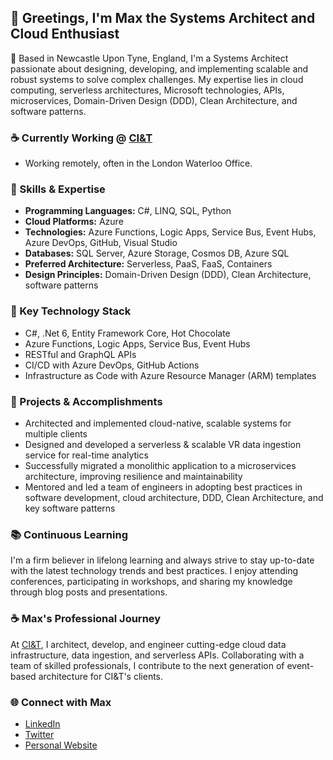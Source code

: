 ## 👋 Greetings, I'm Max the Systems Architect and Cloud Enthusiast

📍 Based in Newcastle Upon Tyne, England, I'm a Systems Architect passionate about designing, developing, and implementing scalable and robust systems to solve complex challenges. My expertise lies in cloud computing, serverless architectures, Microsoft technologies, APIs, microservices, Domain-Driven Design (DDD), Clean Architecture, and software patterns.

### ☕ Currently Working @ [CI&T](https://www.ciandt.com/) 
* Working remotely, often in the London Waterloo Office.

### 🔧 Skills & Expertise

* **Programming Languages:** C#, LINQ, SQL, Python
* **Cloud Platforms:** Azure
* **Technologies:** Azure Functions, Logic Apps, Service Bus, Event Hubs, Azure DevOps, GitHub, Visual Studio
* **Databases:** SQL Server, Azure Storage, Cosmos DB, Azure SQL
* **Preferred Architecture:** Serverless, PaaS, FaaS, Containers
* **Design Principles:** Domain-Driven Design (DDD), Clean Architecture, software patterns

### 🌟 Key Technology Stack

* C#, .Net 6, Entity Framework Core, Hot Chocolate
* Azure Functions, Logic Apps, Service Bus, Event Hubs
* RESTful and GraphQL APIs
* CI/CD with Azure DevOps, GitHub Actions
* Infrastructure as Code with Azure Resource Manager (ARM) templates

### 🚀 Projects & Accomplishments

* Architected and implemented cloud-native, scalable systems for multiple clients
* Designed and developed a serverless & scalable VR data ingestion service for real-time analytics
* Successfully migrated a monolithic application to a microservices architecture, improving resilience and maintainability
* Mentored and led a team of engineers in adopting best practices in software development, cloud architecture, DDD, Clean Architecture, and key software patterns

### 📚 Continuous Learning

I'm a firm believer in lifelong learning and always strive to stay up-to-date with the latest technology trends and best practices. I enjoy attending conferences, participating in workshops, and sharing my knowledge through blog posts and presentations.

### ☕ Max's Professional Journey

At [CI&T](https://www.ciandt.com/), I architect, develop, and engineer cutting-edge cloud data infrastructure, data ingestion, and serverless APIs. Collaborating with a team of skilled professionals, I contribute to the next generation of event-based architecture for CI&T's clients.

### 🌐 Connect with Max

* [LinkedIn](https://www.linkedin.com/in/maxlauriehutchinson)
* [Twitter](https://twitter.com/MaxLHutchinson)
* [Personal Website](https://www.maxlauriehutchinson.co.uk/)
